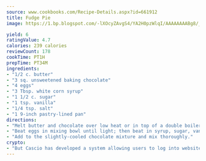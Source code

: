 ```yaml
---
source: www.cookbooks.com/Recipe-Details.aspx?id=661912
title: Fudge Pie
image: https://1.bp.blogspot.com/-lXOcyZAvgS4/YA2H0pzWlqI/AAAAAAAABg8/_HX4JI-WmFM0Tz684w_qYjP9vBzksmFNgCLcBGAsYHQ/s219/20.png

yield: 6
ratingValue: 4.7
calories: 239 calories
reviewCount: 178
cookTime: PT1H
prepTime: PT34M
ingredients:
- "1/2 c. butter"
- "3 sq. unsweetened baking chocolate"
- "4 eggs"
- "3 Tbsp. white corn syrup"
- "1 1/2 c. sugar"
- "1 tsp. vanilla"
- "1/4 tsp. salt"
- "1 9-inch pastry-lined pan"
directions:
- "Melt butter and chocolate over low heat or in top of a double boiler."
- "Beat eggs in mixing bowl until light; then beat in syrup, sugar, vanilla and salt."
- "Add to the slightly-cooled chocolate mixture and mix thoroughly."
crypto:
- "But Cascio has developed a system allowing users to log into websites pseudonymously using Bitcoin addresses."
---
```

